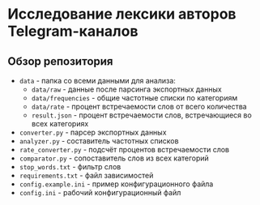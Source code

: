 # Исследование лексики авторов Telegram-каналов
## Обзор репозитория

- `data` - папка со всеми данными для анализа:
  - `data/raw` - данные после парсинга экспортных данных
  - `data/frequencies` - общие частотные списки по категориям
  - `data/rate` - процент встречаемости слов от всего количества
  - `result.json` - процент встречаемости слов, встречающиеся во всех категориях
- `converter.py` - парсер экспортных данных
- `analyzer.py` - составитель частотных списков
- `rate_converter.py` - подсчёт процентов встречаемости слов
- `comparator.py` - сопоставитель слов из всех категорий
- `stop_words.txt` - фильтр слов
- `requirements.txt` - файл зависимостей
- `config.example.ini` - пример конфигурационного файла
- `config.ini` - рабочий конфигурационный файл 